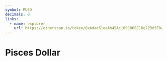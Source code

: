 ```yaml
---
symbol: PUSD
decimals: 0
links:
  - name: explorer
    url: https://etherscan.io/token/0xAdae61eaAb45Ac109C068E18e723d5F0436bEea1
---
```


# Pisces Dollar

